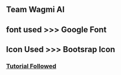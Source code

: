 <h2>Team Wagmi AI</h2>

## font used >>> Google Font

## Icon Used >>> Bootsrap Icon

### [Tutorial Followed]("https://youtu.be/atKtG29iroY?si=k29lFX2STBsEQnf7")
